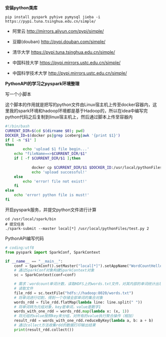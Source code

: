 **安装python类库**

```
pip install pyspark pyhive pymysql jieba -i https://pypi.tuna.tsinghua.edu.cn/simple/
```

- 阿里云 http://mirrors.aliyun.com/pypi/simple/

- 豆瓣(douban) http://pypi.douban.com/simple/

- 清华大学 https://pypi.tuna.tsinghua.edu.cn/simple/

- 中国科技大学 https://pypi.mirrors.ustc.edu.cn/simple/

- 中国科学技术大学 http://pypi.mirrors.ustc.edu.cn/simple/

**PythonAPI的学习之pyspark环境整理**

写一个小脚本

这个脚本的作用就是把写的python文件由Linux宿主机上传至docker容器内，这里我的spark环境和hadoop环境都是基于Hadoop的，所以在idea中编写完python代码之后复制到linux宿主机上，然后通过脚本上传至容器内

```sh
#!/bin/bash
CURRENT_DIR=$(cd $(dirname $0); pwd)
DOCKER_ID=$(docker ps|grep iceberg|awk '{print $1}') 
if [ -n "$1" ]
then
    	echo 'upload $1 file begin...'
	echo "fileName==>$CURRENT_DIR/$1"
	if [ -f $CURRENT_DIR/$1 ];then
		
        	docker cp $CURRENT_DIR/$1 $DOCKER_ID:/usr/local/pythonFiles
        	echo 'upload successful!'
	else
		echo 'error! file not exist!'
	fi
else
    echo 'error! python file is must!'
fi
```

开启pyspark服务，并提交python文件进行计算

```
cd /usr/local/spark/bin
# 提交任务
./spark-submit --master local[*] /usr/local/pythonFiles/test.py 2
```

PythonAPI编写代码

```python
# coding:utf8
from pyspark import SparkConf, SparkContext

if __name__ == "__main__":
    conf = SparkConf().setMaster("local[*]").setAppName("WordCountHelloWorld")
    # 通过SparkConf对象构建SparkContext对象
    sc = SparkContext(conf=conf)

    # 需求：wordcount单词计数，读取HDFS上的words.txt文件，对其内部的单词统计出现的数量
    # 读取文件
    file_rdd = sc.textFile("hdfs://hadoop:8020/words.txt")
    # 将单词进行切割，得到一个存储全部单词的集合对象
    words_rdd = file_rdd.flatMap(lambda line: line.split(" "))
    # 将单词转为元组对象，key是单词，value是数字1
    words_with_one_rdd = words_rdd.map(lambda x: (x, 1))
    # 将元组的value按照key来分组，对所有的value执行聚合操作（相加）
    result_rdd = words_with_one_rdd.reduceByKey(lambda a, b: a + b)
    # 通过collect方法收集rdd的数据打印输出结果
    print(result_rdd.collect())
```
